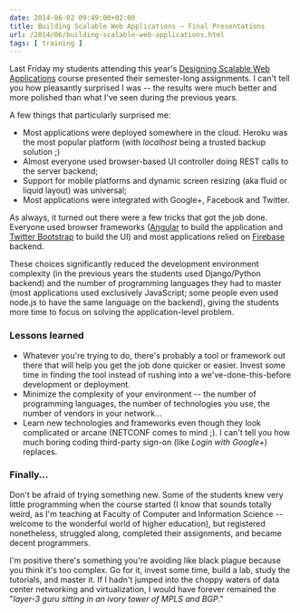 ```yaml
---
date: 2014-06-02 09:49:00+02:00
title: Building Scalable Web Applications – Final Presentations
url: /2014/06/building-scalable-web-applications.html
tags: [ training ]
---
```

Last Friday my students attending this year's [Designing Scalable Web Applications](http://blog.ipspace.net/2012/02/going-back-to-ivory-tower.html) course presented their semester-long assignments. I can't tell you how pleasantly surprised I was -- the results were much better and more polished than what I've seen during the previous years.
<!--more-->
A few things that particularly surprised me:

-   Most applications were deployed somewhere in the cloud. Heroku was the most popular platform (with *localhost* being a trusted backup solution ;)
-   Almost everyone used browser-based UI controller doing REST calls to the server backend;
-   Support for mobile platforms and dynamic screen resizing (aka fluid or liquid layout) was universal;
-   Most applications were integrated with Google+, Facebook and Twitter.

As always, it turned out there were a few tricks that got the job done. Everyone used browser frameworks ([Angular](http://en.wikipedia.org/wiki/AngularJS) to build the application and [Twitter Bootstrap](http://getbootstrap.com/2.3.2/) to build the UI) and most applications relied on [Firebase](https://www.firebase.com) backend.

These choices significantly reduced the development environment complexity (in the previous years the students used Django/Python backend) and the number of programming languages they had to master (most applications used exclusively JavaScript; some people even used node.js to have the same language on the backend), giving the students more time to focus on solving the application-level problem.

### Lessons learned

-   Whatever you're trying to do, there's probably a tool or framework out there that will help you get the job done quicker or easier. Invest some time in finding the tool instead of rushing into a we've-done-this-before development or deployment.
-   Minimize the complexity of your environment -- the number of programming languages, the number of technologies you use, the number of vendors in your network...
-   Learn new technologies and frameworks even though they look complicated or arcane (NETCONF comes to mind ;). I can't tell you how much boring coding third-party sign-on (like *Login with Google+*) replaces.

### Finally...

Don't be afraid of trying something new. Some of the students knew very little programming when the course started (I know that sounds totally weird, as I'm teaching at Faculty of Computer and Information Science -- welcome to the wonderful world of higher education), but registered nonetheless, struggled along, completed their assignments, and became decent programmers.

I'm positive there's something you're avoiding like black plague because you think it's too complex. Go for it, invest some time, build a lab, study the tutorials, and master it. If I hadn't jumped into the choppy waters of data center networking and virtualization, I would have forever remained the "*layer-3 guru sitting in an ivory tower of MPLS and BGP*."
